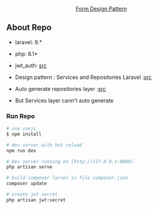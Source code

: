 <p align="center"><a href="#" target="_blank"> Form Design Pattern </a></p>



## About Repo

- laravel: 9.*
- php: 8.1*

- jwt_auth: <a href="https://dev.to/solomononuche/how-to-implement-jwt-auth-in-laravel-9-2mlm">src</a>


- Design pattern : Services and Repositories Laravel :<a href="https://viblo.asia/p/trien-khai-crud-voi-laravel-service-repository-pattern-6J3ZgyWA5mB">src</a>

- Auto generate repositories layer :<a href="https://dev.to/ngodinhcuong/auto-generated-repository-pattern-in-laravel-20oc">src</a> 

- But Services layer cann't auto generate 

### Run Repo

``` bash
# use vuejs 
$ npm install
```

``` bash
# dev server with hot reload 
npm run dev
```

``` bash
# Dev server running on [http://127.0.0.1:8000].
php artisan serve
```

``` bash
# build composer larvel in file composer.json 
composer update
```

``` bash
# create jwt secret
php artisan jwt:secret
```
